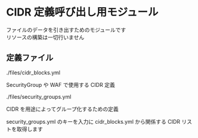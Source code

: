 # CIDR 定義呼び出し用モジュール

ファイルのデータを引き出すためのモジュールです  
リソースの構築は一切行いません

## 定義ファイル

./files/cidr_blocks.yml

SecurityGroup や WAF で使用する CIDR 定義


./files/security_groups.yml

CIDR を用途によってグループ化するための定義


security_groups.yml のキーを入力に cidr_blocks.yml から関係する CIDR リストを取得します

